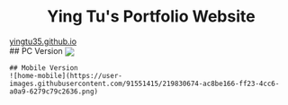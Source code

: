 <div text-align="center">
	<h1 align="center"><b>Ying Tu's Portfolio Website</b></h1>
	<a href="https://yingtu35.github.io/" align="center">yingtu35.github.io</a><br>
	## PC Version
	<img align="center" src="https://user-images.githubusercontent.com/91551415/219528017-746ff31a-e225-4f28-a039-0e0a6fb085bd.png" />

	## Mobile Version
	![home-mobile](https://user-images.githubusercontent.com/91551415/219830674-ac8be166-ff23-4cc6-a0a9-6279c79c2636.png)
</div>	

